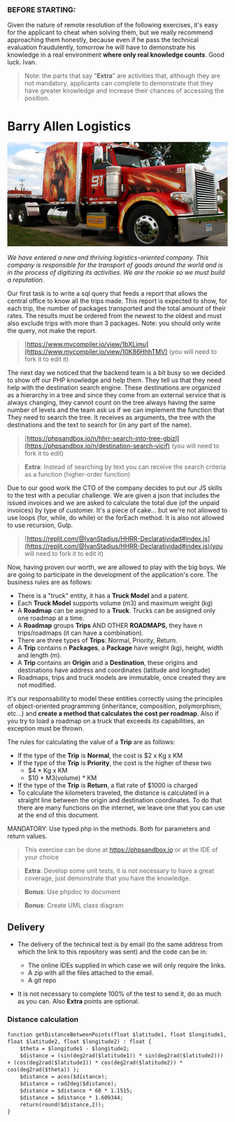 ### BEFORE STARTING:
Given the nature of remote resolution of the following exercises, it's easy for the applicant to cheat when solving them, but we really recommend approaching them honestly, because even if he pass the technical evaluation fraudulently, tomorrow he will have to demonstrate his knowledge in a real environment **where only real knowledge counts**. Good luck. Ivan.

> Note: the parts that say "**Extra**" are activities that, although they are not mandatory, applicants can complete to demonstrate that they have greater knowledge and increase their chances of accessing the position.

# Barry Allen Logistics

![Barry Allen Logistics](./flash.png)

_We have entered a new and thriving logistics-oriented company. This company is responsible for the transport of goods around the world and is in the process of digitizing its activities. We are the rookie so we must build a reputation._

Our first task is to write a sql query that feeds a report that allows the central office to know all the trips made. This report is expected to show, for each trip, the number of packages transported and the total amount of their rates. The results must be ordered from the newest to the oldest and must also exclude trips with more than 3 packages. Note: you should only write the query, not make the report.

> [https://www.mycompiler.io/view/1bXLimu](https://www.mycompiler.io/view/10K86HhhTMV) (you will need to fork it to edit it)

The next day we noticed that the backend team is a bit busy so we decided to show off our PHP knowledge and help them. They tell us that they need help with the destination search engine. These destinations are organized as a hierarchy in a tree and since they come from an external service that is always changing, they cannot count on the tree always having the same number of levels and the team ask us if we can implement the function that They need to search the tree. It receives as arguments, the tree with the destinations and the text to search for (in any part of the name).

> [https://phpsandbox.io/n/hhrr-search-into-tree-gbizl](https://phpsandbox.io/n/destination-search-vicif) (you will need to fork it to edit)

> **Extra**: Instead of searching by text you can receive the search criteria as a function (higher-order function)

Due to our good work the CTO of the company decides to put our JS skills to the test with a peculiar challenge. We are given a json that includes the issued invoices and we are asked to calculate the total due (of the unpaid invoices) by type of customer. It's a piece of cake... but we're not allowed to use loops (for, while, do while) or the forEach method. It is also not allowed to use recursion, Gulp.

> [https://replit.com/@IvanStadius/HHRR-Declaratividad#index.js](https://replit.com/@IvanStadius/HHRR-Declaratividad#index.js)(you will need to fork it to edit it)

Now, having proven our worth, we are allowed to play with the big boys. We are going to participate in the development of the application's core. The business rules are as follows:

* There is a "truck" entity, it has a **Truck Model** and a patent.
* Each **Truck Model** supports volume (m3) and maximum weight (kg)
* A **Roadmap** can be asigned to a **Truck**. Trucks can be assigned only one roadmap at a time.
* A **Roadmap** groups **Trips** AND OTHER **ROADMAPS**, they have n trips/roadmaps (it can have a combination).
* There are three types of **Trips**: Normal, Priority, Return.
* A **Trip** contains n **Packages**, a **Package** have weight (kg), height, width and length (m).
* A **Trip** contains an **Origin** and a **Destination**, these origins and destinations have address and coordinates (latitude and longitude)
* Roadmaps, trips and truck models are immutable, once created they are not modified.

It's our responsability to model these entities correctly using the principles of object-oriented programming (inheritance, composition, polymorphism, etc...) and **create a method that calculates the cost per roadmap**. Also if you try to load a roadmap on a truck that exceeds its capabilities, an exception must be thrown. 

The rules for calculating the value of a **Trip** are as follows:

* If the type of the **Trip** is **Normal**, the cost is $2 x Kg x KM
* If the type of the **Trip** is **Priority**, the cost is the higher of these two
    * $4 * Kg x KM
    * $10 * M3(volume) * KM
* If the type of the **Trip** is **Return**, a flat rate of $1000 is charged
* To calculate the kilometers traveled, the distance is calculated in a straight line between the origin and destination coordinates. To do that there are many functions on the internet, we leave one that you can use at the end of this document.

MANDATORY: Use typed php in the methods. Both for parameters and return values.

> This exercise can be done at https://phpsandbox.io or at the IDE of your choice

> **Extra**: Develop some unit tests, it is not necessary to have a great coverage, just demonstrate that you have the knowledge.

> **Bonus**: Use phpdoc to document

> **Bonus**: Create UML class diagram

## Delivery
* The delivery of the technical test is by email (to the same address from which the link to this repository was sent) and the code can be in:
    * The online IDEs supplied in which case we will only require the links.
    * A zip with all the files attached to the email.
    * A git repo

* It is not necessary to complete 100% of the test to send it, do as much as you can. Also **Extra** points are optional.



### Distance calculation


```
function getDistanceBetweenPoints(float $latitude1, float $longitude1, float $latitude2, float $longitude2) : float {
    $theta = $longitude1 - $longitude2;
    $distance = (sin(deg2rad($latitude1)) * sin(deg2rad($latitude2))) + (cos(deg2rad($latitude1)) * cos(deg2rad($latitude2)) * cos(deg2rad($theta)) );
    $distance = acos($distance);
    $distance = rad2deg($distance);
    $distance = $distance * 60 * 1.1515;
    $distance = $distance * 1.609344;
    return(round($distance,2));
}
```
